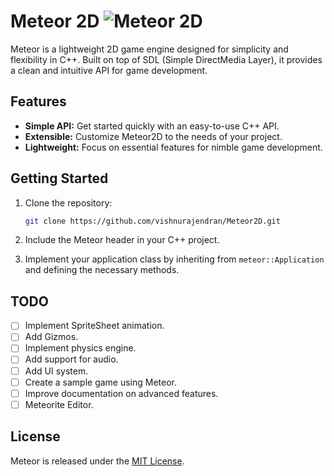 
# Meteor 2D ![Meteor 2D](https://imgbkt-rgon.s3.ap-south-1.amazonaws.com/meteor64.png)  

Meteor is a lightweight 2D game engine designed for simplicity and flexibility in C++. Built on top of SDL (Simple DirectMedia Layer), it provides a clean and intuitive API for game development.

## Features

- **Simple API:** Get started quickly with an easy-to-use C++ API.
- **Extensible:** Customize Meteor2D to the needs of your project.
- **Lightweight:** Focus on essential features for nimble game development.

## Getting Started

1. Clone the repository:

    ```bash
    git clone https://github.com/vishnurajendran/Meteor2D.git
    ```

2. Include the Meteor header in your C++ project.

3. Implement your application class by inheriting from `meteor::Application` and defining the necessary methods.

## TODO

- [ ] Implement SpriteSheet animation.
- [ ] Add Gizmos.
- [ ] Implement physics engine.
- [ ] Add support for audio.
- [ ] Add UI system.
- [ ] Create a sample game using Meteor.
- [ ] Improve documentation on advanced features.
- [ ] Meteorite Editor.

## License

Meteor is released under the [MIT License](LICENSE).
